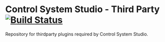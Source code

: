 
Control System Studio - Third Party [![Build Status](https://travis-ci.org/ControlSystemStudio/cs-studio-thirdparty.svg?branch=master)](https://travis-ci.org/ControlSystemStudio/cs-studio-thirdparty)
===================================

Repository for thirdparty plugins required by Control System Studio.


